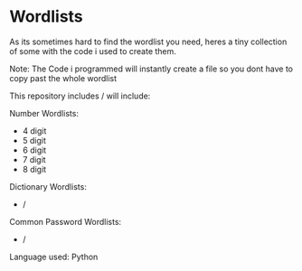 # Wordlists 
As its sometimes hard to find the wordlist you need, heres a tiny collection of some with 
the code i used to create them. 

Note: The Code i programmed will instantly create a file so you dont have to copy past the whole wordlist 

This repository includes / will include: 

  Number Wordlists:
  
   - 4 digit 
  - 5 digit 
  - 6 digit 
  - 7 digit 
   - 8 digit 

  Dictionary Wordlists: 
  
   - /  

  Common Password Wordlists: 

   - / 
  
Language used: Python
